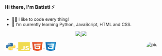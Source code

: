 ### Hi there, I'm Batisti ⚡

- 👨‍💻 I like to code every thing!
- 📖 I’m currently learning Python, JavaScript, HTML and CSS.

<div align="center">
  <a href="https://github.com/Fabio3125">
  <img height="150em" src="https://github-readme-stats.vercel.app/api?username=Fabio3125&show_icons=true&theme=dark&include_all_commits=true&count_private=true"/>
  <img height="150em" src="https://github-readme-stats.vercel.app/api/top-langs/?username=Fabio3125&layout=compact&langs_count=7&theme=dark"/>
</div>
  
 <div style="display: inline_block"><br>
  <img align="center" alt="Python" height="30" width="40" src="https://raw.githubusercontent.com/devicons/devicon/master/icons/python/python-original.svg">  
  <img align="center" alt="Js" height="30" width="40" src="https://raw.githubusercontent.com/devicons/devicon/master/icons/javascript/javascript-plain.svg">
  <img align="center" alt="HTML" height="30" width="40" src="https://raw.githubusercontent.com/devicons/devicon/master/icons/html5/html5-original.svg">
  <img align="center" alt="CSS" height="30" width="40" src="https://raw.githubusercontent.com/devicons/devicon/master/icons/css3/css3-original.svg">
  <img align="right" alt="pic" height="150" style="border-radius:50px;" src="https://i.picasion.com/pic92/9246b094e8310b10c1ef9f5583c6abc3.gif"> 
</div> 
  
 ##

